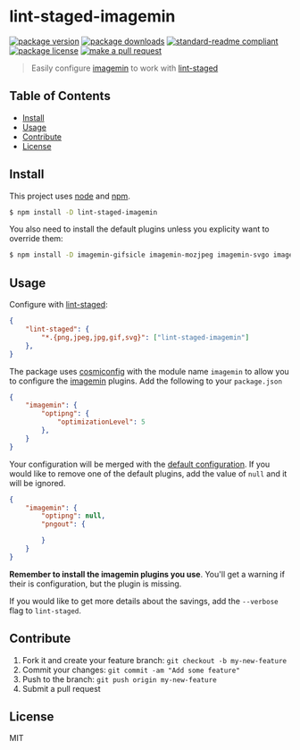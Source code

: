 
# lint-staged-imagemin
[![package version](https://img.shields.io/npm/v/lint-staged-imagemin.svg?style=flat-square)](https://npmjs.org/package/lint-staged-imagemin)
[![package downloads](https://img.shields.io/npm/dm/lint-staged-imagemin.svg?style=flat-square)](https://npmjs.org/package/lint-staged-imagemin)
[![standard-readme compliant](https://img.shields.io/badge/readme%20style-standard-brightgreen.svg?style=flat-square)](https://github.com/RichardLitt/standard-readme)
[![package license](https://img.shields.io/npm/l/lint-staged-imagemin.svg?style=flat-square)](https://npmjs.org/package/lint-staged-imagemin)
[![make a pull request](https://img.shields.io/badge/PRs-welcome-brightgreen.svg?style=flat-square)](http://makeapullrequest.com)

> Easily configure [imagemin](https://github.com/imagemin) to work with [lint-staged](https://github.com/okonet/lint-staged)

## Table of Contents

- [Install](#install)
- [Usage](#usage)
- [Contribute](#contribute)
- [License](#License)

## Install

This project uses [node](https://nodejs.org) and [npm](https://www.npmjs.com). 

```sh
$ npm install -D lint-staged-imagemin
```

You also need to install the default plugins unless you explicity want to override them:

```sh
$ npm install -D imagemin-gifsicle imagemin-mozjpeg imagemin-svgo imagemin-optipng
```

## Usage

Configure with [lint-staged](https://github.com/okonet/lint-staged):

```json
{
    "lint-staged": {
        "*.{png,jpeg,jpg,gif,svg}": ["lint-staged-imagemin"]
    },
}
```

The package uses [cosmiconfig](https://www.npmjs.com/package/cosmiconfig) with the module name `imagemin` to allow you to configure the [imagemin](https://github.com/imagemin) plugins. Add the following to your `package.json`

```json
{
    "imagemin": {
        "optipng": {
            "optimizationLevel": 5
        },
    }
}
```

Your configuration will be merged with the [default configuration](./default-conf.js). If you would like to remove one of the default plugins, add the value of `null` and it will be ignored.

```json
{
    "imagemin": {
        "optipng": null,
        "pngout": {

        }
    }
}
```

**Remember to install the imagemin plugins you use**. You'll get a warning if their is configuration, but the plugin is missing.

If you would like to get more details about the savings, add the `--verbose` flag to `lint-staged`.

## Contribute

1. Fork it and create your feature branch: `git checkout -b my-new-feature`
2. Commit your changes: `git commit -am "Add some feature"`
3. Push to the branch: `git push origin my-new-feature`
4. Submit a pull request

## License

MIT 
    
